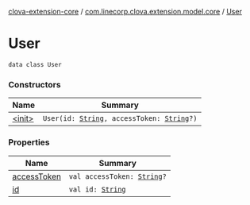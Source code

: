 [clova-extension-core](../../index.md) / [com.linecorp.clova.extension.model.core](../index.md) / [User](./index.md)

# User

`data class User`

### Constructors

| Name | Summary |
|---|---|
| [&lt;init&gt;](-init-.md) | `User(id: `[`String`](https://kotlinlang.org/api/latest/jvm/stdlib/kotlin/-string/index.html)`, accessToken: `[`String`](https://kotlinlang.org/api/latest/jvm/stdlib/kotlin/-string/index.html)`?)` |

### Properties

| Name | Summary |
|---|---|
| [accessToken](access-token.md) | `val accessToken: `[`String`](https://kotlinlang.org/api/latest/jvm/stdlib/kotlin/-string/index.html)`?` |
| [id](id.md) | `val id: `[`String`](https://kotlinlang.org/api/latest/jvm/stdlib/kotlin/-string/index.html) |
